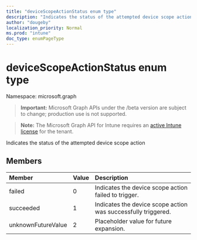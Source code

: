 ```yaml
---
title: "deviceScopeActionStatus enum type"
description: "Indicates the status of the attempted device scope action"
author: "dougeby"
localization_priority: Normal
ms.prod: "intune"
doc_type: enumPageType
---
```


# deviceScopeActionStatus enum type

Namespace: microsoft.graph

> **Important:** Microsoft Graph APIs under the /beta version are subject to change; production use is not supported.

> **Note:** The Microsoft Graph API for Intune requires an [active Intune license](https://go.microsoft.com/fwlink/?linkid=839381) for the tenant.

Indicates the status of the attempted device scope action

## Members
|Member|Value|Description|
|:---|:---|:---|
|failed|0|Indicates the device scope action failed to trigger.|
|succeeded|1|Indicates the device scope action was successfully triggered.|
|unknownFutureValue|2|Placeholder value for future expansion.|






